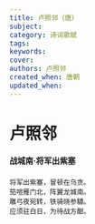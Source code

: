 ```yaml
---
title: 卢照邻（唐）
subject: 
category: 诗词歌赋
tags: 
keywords: 
cover: 
authors: 卢照邻
created_when: 唐朝
updated_when: 
---
```


# 卢照邻

#### 战城南·将军出紫塞

```
将军出紫塞，冒顿在乌贪。
笳喧雁门北，阵翼龙城南。
雕弓夜宛转，铁骑晓参驔。
应须驻白日，为待战方酣。
```
